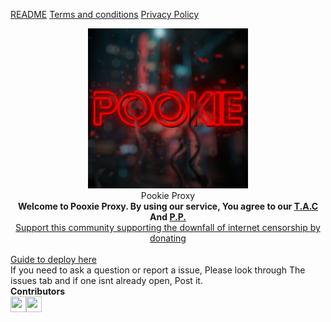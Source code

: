 <a href="https://github.com/pooxie-proxy/Pooxie-Proxy-Official/blob/main/README.md">README</a> <a href="https://github.com/pooxie-proxy/Pooxie-Proxy-Official/blob/main/Terms%20and%20conditions.md">Terms and conditions</a> <a href="https://github.com/pooxie-proxy/Pooxie-Proxy-Official/blob/main/Privacy%20Policy.md">Privacy Policy</a>
<center><img src=/static/main_inverted.png
          <b>
          <div class="title">
          Pookie Proxy</b><br>
          </div>
          <b>Welcome to Pooxie Proxy. By using our service, You agree to our <a href="https://github.com/pooxie-proxy/Pooxie-Proxy-Official/blob/main/Terms%20and%20conditions.md">T.A.C</a> And <a href="https://github.com/pooxie-proxy/Pooxie-Proxy-Official/blob/main/Privacy%20Policy.md">P.P.</a><br></b>
<a href="https://www.patreon.com/PookieProxy">Support this community supporting the downfall of internet censorship by donating</a></center>
<Br><a href="https://github.com/pooxie-proxy/Pooxie-Proxy-Official/issues/2">Guide to deploy here</a><br>If you need to ask a question or report a issue, Please look through The issues tab and if one isnt already open, Post it.<br><b>Contributors</b>
<br><a href="https://github.com/accalgebraofficehours"><img src="https://avatars.githubusercontent.com/u/147888375?v=4" height=25 width=25><a href="https://github.com/pookie-proxy-offical"><img src="https://avatars.githubusercontent.com/u/149209837?u=513f7b32571dc62b9a3fccdd8726542aff3bf02c&v=4" height=25 width=25>
</center>
